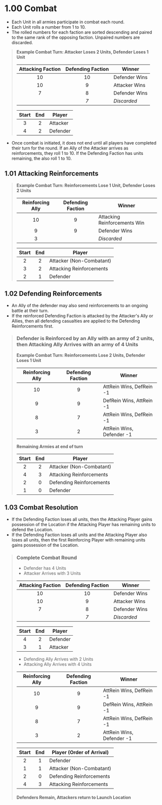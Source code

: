 # 1.00 Combat

- Each Unit in all armies participate in combat each round.
- Each Unit rolls a number from 1 to 10.  
- The rolled numbers for each faction are sorted descending and paired to the same rank of the opposing faction.  Unpaired numbers are discarded.

> **Example Combat Turn: Attacker Loses 2 Units, Defender Loses 1 Unit**
>
> | Attacking Faction | Defending Faction | Winner |
> |:-:|:-:|---|
> |10|10|Defender Wins|
> |10|9|Attacker Wins|
> |7|8|Defender Wins|
> | | _7_ | _Discarded_ |
> 
> | Start | End | Player |
> |:-:|:-:|---|
> |3|2| Attacker |
> |4|2| Defender |

- Once combat is initiated, it does not end until all players have completed their turn for the round.  If an Ally of the Attacker arrives as reinforcements, they roll 1 to 10.  If the Defending Faction has units remaining, the also roll 1 to 10.

## 1.01 Attacking Reinforcements

> **Example Combat Turn: Reinforcements Lose 1 Unit, Defender Loses 2 Units**
>
> | Reinforcing Ally | Defending Faction | Winner |
> |:-:|:-:|---|
> |10|9| Attacking Reinforcements Win |
> |9|9| Defender Wins |
> |3| | _Discarded_
> 
> | Start | End | Player |
> |:-:|:-:|---|
> |2|2| Attacker (Non-Combatant) |
> |3|2| Attacking Reinforcements |
> |2|1| Defender |

## 1.02 Defending Reinforcements

- An Ally of the defender may also send reinforcements to an ongoing battle at their turn.  
- If the reinforced Defending Faction is attacked by the Attacker's Ally or Allies, then all defending casualties are applied to the Defending Reinforcements first.

> ### Defender is Reinforced by an Ally with an army of 2 units, then Attacking Ally Arrives with an army of 4 Units
> **Example Combat Turn: Reinforcements Lose 2 Units, Defender Loses 1 Unit**
>
> | Reinforcing Ally | Defending Faction | Winner |
> |:-:|:-:|---|
> |10|9| AttRein Wins, DefRein -1 |
> |9|9| DefRein Wins, AttRein -1 |
> |8|7| AttRein Wins, DefRein -1 |
> |3|2| AttRein Wins, Defender -1 |
> 
> **Remaining Armies at end of turn**
> 
> | Start | End | Player |
> |:-:|:-:|---|
> |2|2| Attacker (Non-Combatant) |
> |4|3| Attacking Reinforcements |
> |2|0| Defending Reinforcements |
> |1|0| Defender |

## 1.03 Combat Resolution

- If the Defending Faction loses all units, then the Attacking Player gains possession of the Location if the Attacking Player has remaining units to defend the Location.
- If the Defending Faction loses all units and the Attacking Player also loses all units, then the first Reinforcing Player with remaining units gains possession of the Location. 

> ### Complete Combat Round
> - Defender has 4 Units
> - Attacker Arrives with 3 Units
>
> | Attacking Faction | Defending Faction | Winner |
> |:-:|:-:|---|
> |10|10|Defender Wins|
> |10|9|Attacker Wins|
> |7|8|Defender Wins|
> | | _7_ | _Discarded_ |
>
> | Start | End | Player |
> |:-:|:-:|---|
> |4|2| Defender |
> |3|1| Attacker |
>
> - Defending Ally Arrives with 2 Units
> - Attacking Ally Arrives with 4 Units
>
> | Reinforcing Ally | Defending Faction | Winner |
> |:-:|:-:|---|
> |10|9| AttRein Wins, DefRein -1 |
> |9|9| DefRein Wins, AttRein -1 |
> |8|7| AttRein Wins, DefRein -1 |
> |3|2| AttRein Wins, Defender -1 |
>
> | Start | End | Player (Order of Arrival) |
> |:-:|:-:|---|
> |2|1| Defender |
> |1|1| Attacker (Non-Combatant) |
> |2|0| Defending Reinforcements |
> |4|3| Attacking Reinforcements |
> 
> #### Defenders Remain, Attackers return to Launch Location
